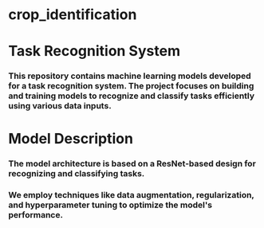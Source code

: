 # crop_identification

# Task Recognition System
### This repository contains machine learning models developed for a task recognition system. The project focuses on building and training models to recognize and classify tasks efficiently using various data inputs.

# Model Description
### The model architecture is based on a ResNet-based design for recognizing and classifying tasks.
### We employ techniques like data augmentation, regularization, and hyperparameter tuning to optimize the model's performance.
